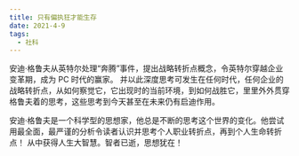 ```yaml
---
title: 只有偏执狂才能生存
date: 2021-4-9
tags:
  - 社科
---
```


安迪·格鲁夫从英特尔处理“奔腾”事件，提出战略转折点概念，令英特尔穿越企业变革期，成为 PC 时代的赢家。
并以此深度思考可发生在任何时代，任何企业的战略转折点，从如何察觉它，它出现时的当前环境，到如何战胜它，里里外外贯穿格鲁夫着的思考，这些思考到今天甚至在未来仍有启迪作用。

安迪·格鲁夫是一个科学型的思想家，他总是不断的思考这个世界的变化。他尝试用最全面，最严谨的分析令读者认识并思考个人职业转折点，再到个人生命转折点！ 从中获得人生大智慧。智者已逝，思想犹在！
